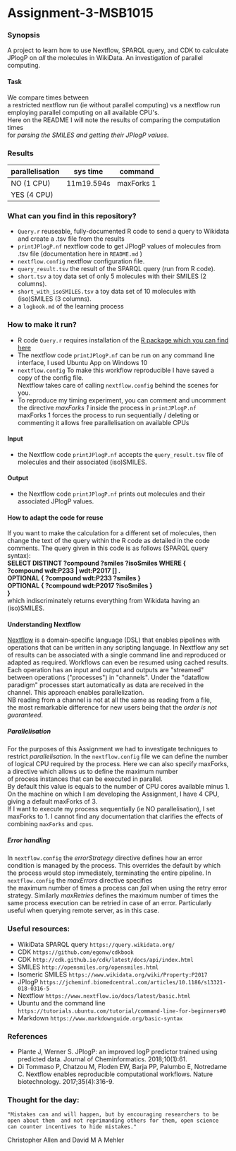 # Assignment-3-MSB1015
### Synopsis
A project to learn how to use Nextflow, SPARQL query, and CDK to calculate JPlogP on *all* the molecules in WikiData.
An investigation of parallel computing.  
#### Task
We compare times between   
a restricted nextflow run (ie without parallel computing) vs a nextflow run employing parallel computing on all available CPU's.  
Here on the README I will note the results of comparing the computation times   
for *parsing the SMILES and getting their JPlogP values*.

### Results
| parallelisation | sys time     | command     |
|-----------------|--------------|-------------|
| NO  (1 CPU)     | 11m19.594s   | maxForks 1  |
| YES (4 CPU)     |      |             |

### What can you find in this repository?
- `Query.r` reuseable, fully-documented R code to send a query to Wikidata and create a .tsv file from the results
- `printJPlogP.nf` nextflow code to get JPlogP values of molecules from .tsv file (documentation here in `README.md` ) 
- `nextflow.config` nextflow configuration file. 
- `query_result.tsv` the result of the SPARQL query (run from R code). 
- `short.tsv` a toy data set of only 5 molecules with their SMILES (2 columns).
- `short_with_isoSMILES.tsv` a toy data set of 10 molecules with (iso)SMILES (3 columns).
-  a `logbook.md` of the learning process

### How to make it run?

- R code `Query.r` requires installation of the [R package which you can find here](https://github.com/bearloga/WikidataQueryServiceR)
- The nextflow code `printJPlogP.nf` can be run on any command line interface, I used Ubuntu App on Windows 10  
- `nextflow.config` To make this workflow reproducible I have saved a copy of the config file.   
   Nextflow takes care of calling `nextflow.config` behind the scenes for you.  
- To reproduce my timing experiment, you can comment and uncomment the directive *maxForks 1* inside the process in `printJPlogP.nf`  
   maxForks 1 forces the process to run sequentially / deleting or commenting it allows free parallelisation on available CPUs
  

#### Input

- the Nextflow code `printJPlogP.nf` accepts the `query_result.tsv` file of molecules and their associated (iso)SMILES.  

#### Output

- the Nextflow code `printJPlogP.nf` prints out molecules and their associated JPlogP values.  

#### How to adapt the code for reuse

If you want to make the calculation for a different set of molecules, then 
change the text of the query within the R code as detailed in the code comments.
The query given in this code is as follows (SPARQL query syntax):  
**SELECT DISTINCT ?compound ?smiles ?isoSmiles WHERE {  
  ?compound wdt:P233 | wdt:P2017 [] .  
  OPTIONAL { ?compound wdt:P233 ?smiles }  
  OPTIONAL { ?compound wdt:P2017 ?isoSmiles }  
  }**  
  which indiscriminately returns everything from Wikidata having an (iso)SMILES. 
  
#### Understanding Nextflow

[Nextflow](https://www.nature.com/articles/nbt.3820) is a domain-specific language (DSL) that enables pipelines 
with operations that can be written in any scripting language.
In Nextflow any set of results can be associated with a single command line 
and reproduced or adapted as required. Workflows can even be resumed using cached results.
Each operation has an input and output and outputs are "streamed" between operations ("processes") in "channels".
Under the "dataflow paradigm" processes start automatically as data are received in the channel.
This approach enables parallelization.  
NB reading from a channel is not at all the same as reading from a file,   
the most remarkable difference for new users being that the *order is not guaranteed*.

##### Parallelisation

For the purposes of this Assignment we had to investigate techniques to restrict *parallelisation*.
In the `nextflow.config` file we can define the number of logical CPU required by the process.
Here we can also specify maxForks, a directive which allows us to define the maximum number  
of process instances that can be executed in parallel.   
By default this value is equals to the number of CPU cores available minus 1.
On the machine on which I am developing the Assignment, I have 4 CPU, giving a default maxForks of 3.  
If I want to execute my process sequentially (ie NO parallelisation), I set maxForks to 1.
I cannot find any documentation that clarifies the effects of combining `maxForks` and `cpus`.

##### Error handling

In `nextflow.config` the *errorStrategy* directive defines how an error condition is managed by the process. 
This overrides the default by which the process would stop immediately, terminating the entire pipeline. 
In `nextflow.config` the *maxErrors* directive specifies  
the maximum number of times a process can *fail* when using the
retry error strategy. Similarly *maxRetries* defines the maximum number of times the same process execution can
be retried in case of an error. Particularly useful when querying remote server, as in this case.
              
### Useful resources:
- WikiData SPARQL query `https://query.wikidata.org/`
- CDK `https://github.com/egonw/cdkbook`
- CDK `http://cdk.github.io/cdk/latest/docs/api/index.html`
- SMILES `http://opensmiles.org/opensmiles.html`
- Isomeric SMILES `https://www.wikidata.org/wiki/Property:P2017`
- JPlogP `https://jcheminf.biomedcentral.com/articles/10.1186/s13321-018-0316-5`
- Nextflow `https://www.nextflow.io/docs/latest/basic.html`
- Ubuntu and the command line `https://tutorials.ubuntu.com/tutorial/command-line-for-beginners#0`
- Markdown `https://www.markdownguide.org/basic-syntax`

### References
- Plante J, Werner S. JPlogP: an improved logP predictor trained using predicted data. Journal of Cheminformatics. 2018;10(1):61.
- Di Tommaso P, Chatzou M, Floden EW, Barja PP, Palumbo E, Notredame C. Nextflow enables reproducible computational workflows. Nature biotechnology. 2017;35(4):316-9.

### Thought for the day:
`"Mistakes can and will happen, but by encouraging researchers to be open about them 
and not reprimanding others for them, open science can counter incentives to hide mistakes." `
              
Christopher Allen and David M A Mehler
